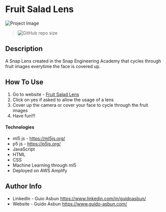 # Fruit Salad Lens

![Project Image](https://git-readme-images.s3.amazonaws.com/snap-lens.png)

> ![GitHub repo size](https://img.shields.io/github/repo-size/guidoasbun/ml5-SEA-lens)

## Description

A Snap Lens created in the Snap Engineering Academy that cycles through fruit images everytime the face is covered up.

## How To Use

1. Go to website - [Fruit Salad Lens](https://master.d3vg7evzr2kth2.amplifyapp.com/)
2. Click on yes if asked to allow the usage of a lens
3. Cover up the camera or cover your face to cycle through the fruit images
4. Have fun!!!

#### Technologies

- ml5 js - https://ml5js.org/
- p5 js - https://p5js.org/
- JavaScript
- HTML
- CSS
- Machine Learning through ml5
- Deployed on AWS Amplify

## Author Info

- LinkedIn - Guio Asbun https://www.linkedin.com/in/guidoasbun/
- Website - Guido Asbun https://www.guido-asbun.com/
